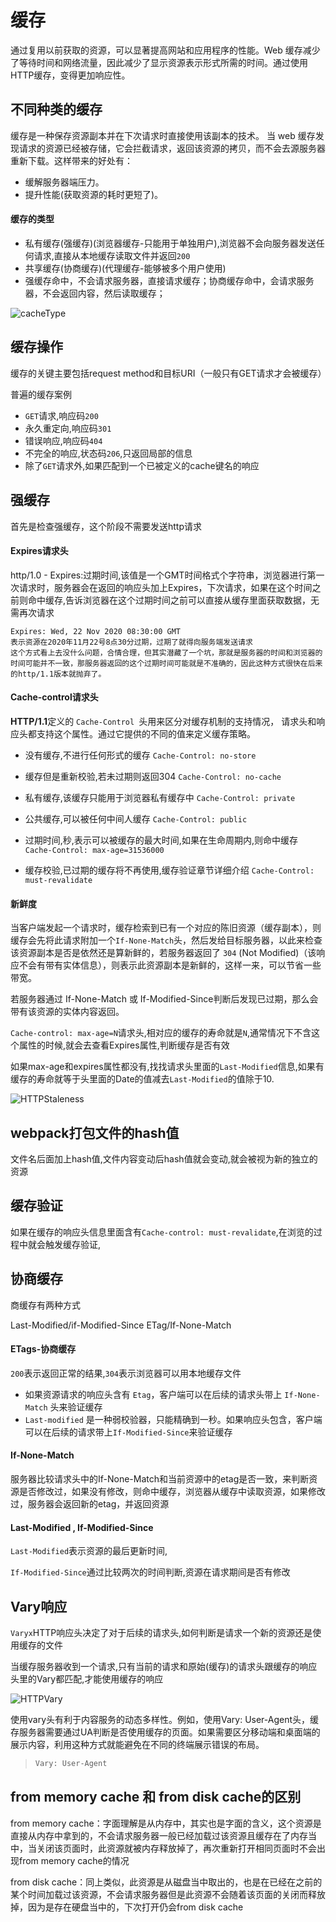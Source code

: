 #  缓存

通过复用以前获取的资源，可以显著提高网站和应用程序的性能。Web 缓存减少了等待时间和网络流量，因此减少了显示资源表示形式所需的时间。通过使用 HTTP缓存，变得更加响应性。


## 不同种类的缓存

缓存是一种保存资源副本并在下次请求时直接使用该副本的技术。
当 web 缓存发现请求的资源已经被存储，它会拦截请求，返回该资源的拷贝，而不会去源服务器重新下载。这样带来的好处有：

 - 缓解服务器端压力。
 - 提升性能(获取资源的耗时更短了)。


#### 缓存的类型

 - 私有缓存(强缓存)(浏览器缓存-只能用于单独用户),浏览器不会向服务器发送任何请求,直接从本地缓存读取文件并返回`200`
 - 共享缓存(协商缓存)(代理缓存-能够被多个用户使用)
 - 强缓存命中，不会请求服务器，直接请求缓存；协商缓存命中，会请求服务器，不会返回内容，然后读取缓存；

![cacheType](./cacheType.png)


## 缓存操作

缓存的关键主要包括request method和目标URI（一般只有GET请求才会被缓存）

普遍的缓存案例

 - `GET`请求,响应码`200`
 - 永久重定向,响应码`301`
 - 错误响应,响应码`404`
 - 不完全的响应,状态码`206`,只返回局部的信息
 - 除了`GET`请求外,如果匹配到一个已被定义的cache键名的响应



## 强缓存

 首先是检查强缓存，这个阶段不需要发送http请求

#### Expires请求头

http/1.0 - Expires:过期时间,该值是一个GMT时间格式个字符串，浏览器进行第一次请求时，服务器会在返回的响应头加上Expires，下次请求，如果在这个时间之前则命中缓存,告诉浏览器在这个过期时间之前可以直接从缓存里面获取数据，无需再次请求

```
Expires: Wed, 22 Nov 2020 08:30:00 GMT
表示资源在2020年11月22号8点30分过期，过期了就得向服务端发送请求
这个方式看上去没什么问题，合情合理，但其实潜藏了一个坑，那就是服务器的时间和浏览器的时间可能并不一致，那服务器返回的这个过期时间可能就是不准确的，因此这种方式很快在后来的http/1.1版本就抛弃了。
```



#### Cache-control请求头

**HTTP/1.1**定义的 `Cache-Control `头用来区分对缓存机制的支持情况， 请求头和响应头都支持这个属性。通过它提供的不同的值来定义缓存策略。

- 没有缓存,不进行任何形式的缓存 `Cache-Control: no-store`

- 缓存但是重新校验,若未过期则返回304 `Cache-Control: no-cache`   

- 私有缓存,该缓存只能用于浏览器私有缓存中 `Cache-Control: private`

- 公共缓存,可以被任何中间人缓存 `Cache-Control: public`

- 过期时间,秒,表示可以被缓存的最大时间,如果在生命周期内,则命中缓存  ` Cache-Control: max-age=31536000`

- 缓存校验,已过期的缓存将不再使用,缓存验证章节详细介绍 `Cache-Control: must-revalidate`

  



#### 新鲜度

当客户端发起一个请求时，缓存检索到已有一个对应的陈旧资源（缓存副本），则缓存会先将此请求附加一个`If-None-Match`头，然后发给目标服务器，以此来检查该资源副本是否是依然还是算新鲜的，若服务器返回了 `304` (Not Modified)（该响应不会有带有实体信息），则表示此资源副本是新鲜的，这样一来，可以节省一些带宽。

若服务器通过 If-None-Match 或 If-Modified-Since判断后发现已过期，那么会带有该资源的实体内容返回。

`Cache-control: max-age=N`请求头,相对应的缓存的寿命就是`N`,通常情况下不含这个属性的时候,就会去查看Expires属性,判断缓存是否有效

如果max-age和expires属性都没有,找找请求头里面的`Last-Modified`信息,如果有缓存的寿命就等于头里面的Date的值减去`Last-Modified`的值除于10.



![HTTPStaleness](./HTTPStaleness.png)



## webpack打包文件的hash值

文件名后面加上hash值,文件内容变动后hash值就会变动,就会被视为新的独立的资源



## 缓存验证

如果在缓存的响应头信息里面含有`Cache-control: must-revalidate`,在浏览的过程中就会触发缓存验证,



## 协商缓存

商缓存有两种方式

Last-Modified/if-Modified-Since
ETag/If-None-Match

#### ETags-协商缓存

`200`表示返回正常的结果,`304`表示浏览器可以用本地缓存文件


- 如果资源请求的响应头含有 `Etag`，客户端可以在后续的请求头带上 `If-None-Match` 头来验证缓存
- `Last-modified` 是一种弱校验器，只能精确到一秒。如果响应头包含，客户端可以在后续的请求带上`If-Modified-Since`来验证缓存

#### **If-None-Match**

服务器比较请求头中的If-None-Match和当前资源中的etag是否一致，来判断资源是否修改过，如果没有修改，则命中缓存，浏览器从缓存中读取资源，如果修改过，服务器会返回新的etag，并返回资源



#### Last-Modified , If-Modified-Since

`Last-Modified`表示资源的最后更新时间,

`If-Modified-Since`通过比较两次的时间判断,资源在请求期间是否有修改



## Vary响应



`Varyx`HTTP响应头决定了对于后续的请求头,如何判断是请求一个新的资源还是使用缓存的文件



当缓存服务器收到一个请求,只有当前的请求和原始(缓存)的请求头跟缓存的响应头里的Vary都匹配,才能使用缓存的响应



![HTTPVary](./HTTPVary.png)

使用vary头有利于内容服务的动态多样性。例如，使用Vary: User-Agent头，缓存服务器需要通过UA判断是否使用缓存的页面。如果需要区分移动端和桌面端的展示内容，利用这种方式就能避免在不同的终端展示错误的布局。



> ```html
> Vary: User-Agent
> ```



## from memory cache 和 from disk cache的区别

from memory cache：字面理解是从内存中，其实也是字面的含义，这个资源是直接从内存中拿到的，不会请求服务器一般已经加载过该资源且缓存在了内存当中，当关闭该页面时，此资源就被内存释放掉了，再次重新打开相同页面时不会出现from memory cache的情况

from disk cache：同上类似，此资源是从磁盘当中取出的，也是在已经在之前的某个时间加载过该资源，不会请求服务器但是此资源不会随着该页面的关闭而释放掉，因为是存在硬盘当中的，下次打开仍会from disk cache

